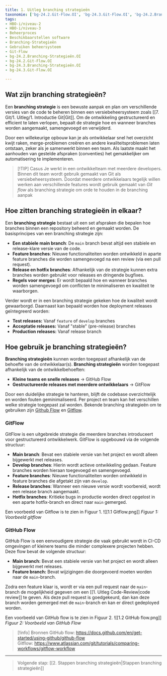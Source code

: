 ```yaml
---
title: 1. Uitleg branching strategieën
taxonomie: ['bg-24.2.Git-Flow.OI', 'bg-24.3.Git-Flow.OI', 'bg-24.2.Branching-Strategieën.OI', 'bg-24.3.Branching-Strategieën.OI']
tags:
- HBO-i/niveau-2
- HBO-i/niveau-3
- Beheerproces
- Beschikbaarstellen software
- Branching-Strategieën
- Gebruiken beheersysteem
- Git-Flow
- bg-24.2.Branching-Strategieën.OI
- bg-24.2.Git-Flow.OI
- bg-24.3.Branching-Strategieën.OI
- bg-24.3.Git-Flow.OI

---
```


## Wat zijn branching strategieën?
Een **branching strategie** is een bewuste aanpak en plan om verschillende versies van de code te beheren binnen een versiebeheersysteem zoals [[7. Git/1. Uitleg/1. Introductie Git|Git]]. Om de ontwikkeling gestructureerd en efficient te laten verlopen, bepaalt de strategie hoe en wanneer branches worden aangemaakt, samengevoegd en verwijderd.

Door een willekeurige opbouw kan je als ontwikkelaar snel het overzicht kwijt raken, merge-problemen creëren en andere kwaliteitsproblemen laten ontstaan, zeker als je samenwerkt binnen een team. Als laatste maakt het aanhouden van gestelde afspraken (conventies) het gemakkelijker om automatisering te implementeren. 

> [!TIP] Casus 
> Je werkt in een ontwikkelteam met meerdere developers. Binnen dit team wordt gebruik gemaakt van Git als versiebeheersysteem. Doordat meerdere ontwikkelaars tegelijk willen werken aan verschillende features wordt gebruik gemaakt van *Git flow* als branching strategie om orde te houden in de branching aanpak

## Hoe zitten branching strategieën in elkaar?
Een **branching strategie** bestaat uit een set afspraken die bepalen hoe branches binnen een repository beheerd en gemaakt worden. De basisprincipes van een branching strategie zijn:
- **Een stabiele main branch**: De `main` branch bevat altijd een stabiele en release-klare versie van de code.
- **Feature branches**: Nieuwe functionaliteiten worden ontwikkeld in aparte feature branches die worden samengevoegd na een review (via een pull request).
- **Release en hotfix branches**: Afhankelijk van de strategie kunnen extra branches worden gebruikt voor releases en dringende bugfixes.
- **Regels voor merges**: Er wordt bepaald hoe en wanneer branches worden samengevoegd om conflicten te minimaliseren en kwaliteit te waarborgen.

Verder wordt er in een branching strategie gekeken hoe de kwaliteit wordt gewaarborgd. Daarnaast kan bepaald worden hoe deployment releases geïntegreerd worden:
- **Test releases:** Vanaf `feature` of `develop` branches
- **Acceptatie releases:** Vanaf "stable" (pre-release) branches
- **Production releases:** Vanaf release branch

## Hoe gebruik je branching strategieën?
**Branching strategieën** kunnen worden toegepast afhankelijk van de behoefte van de ontwikkelaar(s). 
**Branching strategieën** worden toegepast afhankelijk van de ontwikkelbehoeften:
- **Kleine teams en snelle releases** -> GitHub Flow
- **Gestructureerde releases met meerdere ontwikkelaars** -> GitFlow

Door een duidelijke strategie te hanteren, blijft de codebase overzichtelijk en worden fouten geminimaliseerd. Per project en team kan het verschillen welke strategie toegepast zal worden. Bekende branching strategieën om te gebruiken zijn  [Github Flow](https://docs.github.com/en/get-started/using-github/github-flow) en [Gitflow](https://www.atlassian.com/git/tutorials/comparing-workflows/gitflow-workflow).

### GitFlow
GitFlow is een uitgebreide strategie die meerdere branches introduceert voor gestructureerd ontwikkelwerk. GitFlow is opgebouwd via de volgende structuur:
- **Main branch**: Bevat een stabiele versie van het project en wordt alleen bijgewerkt met releases.
- **Develop branches**: Hierin wordt actieve ontwikkeling gedaan. Feature branches worden hieraan toegevoegd en samengevoegd.
- **Feature branches**: Nieuwe functionaliteiten worden ontwikkeld in feature branches die afgetakt zijn van `develop`.
- **Release branches**: Wanneer een nieuwe versie wordt voorbereid, wordt een release branch aangemaakt.
- **Hotfix branches**: Kritieke bugs in productie worden direct opgelost in een aparte hotfix-branch en direct naar `main` gemerged.

Een voorbeeld van Gitflow is te zien in Figuur 1.
![[1.1 Gitflow.png]]
*Figuur 1: Voorbeeld gitflow*

### GitHub Flow
GitHub Flow is een eenvoudigere strategie die vaak gebruikt wordt in CI-CD omgevingen of kleinere teams die minder complexere projecten hebben. Deze flow bevat de volgende structuur:
- **Main branch:**  Bevat een stabiele versie van het project en wordt alleen bijgewerkt met releases.
- **Feature branch:** Bevat wijzigingen die doorgevoerd moeten worden naar de `main`-branch.

Zodra een feature klaar is, wordt er via een pull request naar de `main`-branch de mogelijkheid gegeven om een [[1. Uitleg Code-Review|code review]] te geven. Als deze pull request is goedgekeurd, dan kan deze branch worden gemerged met de `main`-branch en kan er direct gedeployed worden.

Een voorbeeld van GitHub flow is te zien in Figuur 2.
![[1.2 GitHub flow.png]]
*Figuur 2: Voorbeeld van GitHub Flow*

> [!info] Bronnen 
> GitHub flow: https://docs.github.com/en/get-started/using-github/github-flow \
> Gitflow: https://www.atlassian.com/git/tutorials/comparing-workflows/gitflow-workflow

---

> Volgende stap: [[2. Stappen branching strategieën|Stappen branching strategieën]]

